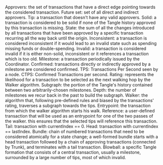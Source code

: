 Approvers: the set of transactions that have a direct edge pointing towards the considered transaction.
Future set: set of all direct and indirect approvers.
Tip: a transaction that doesn't have any valid approvers.
Solid: a transaction is considered to be solid if none of the Tangle history approved by this transaction is missing.
State: the sum of all the changes introduced by all transactions that have been approved by a specific transaction recurring all the way back until the origin.
Inconsistent: a transaction is considered inconsistent if it would lead to an invalid state such as spending missing funds or double-spending.
Invalid: a transaction is considered invalid if it is either non-solid, inconsistent or it references a transaction which is too old.
Milestone: a transaction periodically issued by the Coordinator.
Confirmed: transactions directly or indirectly approved by a milestone are considered confirmed.
TPS: Transactions Per Second seen by a node.
CTPS: Confirmed Transactions per second.
Rating: represents the likelihood for a transaction to be selected as the next walking hop by the Walker algorithm.
Subgraph: the portion of the Tangle's history contained between two arbitrarily-chosen milestones.
Depth: the number of milestones we recur back in the past to build the subgraph.
Walker: the algorithm that, following pre-defined rules and biased by the transactions' rating, traverses a subgraph towards the tips.
Entrypoint: the transaction from which the walker algorithm starts his walk.
Reference: a user-defined transaction that will be used as an entrypoint for one of the two passes of the walker. this ensures that the selected tips will reference this transaction.
Tail: transaction with currentIndex == 0.
Head: transaction with currentIndex == lastIndex.
Bundle: chain of numbered transactions that need to be considered atomically for a state change; a well-formed bundle starts with a head transaction followed by a chain of approving transactions (connected by Trunk), and terminates with a tail transaction.
Blowball: a specific Tangle formation that consists of a central transaction, usually a milestone, surrounded by a large number of tips, most of which invalid.